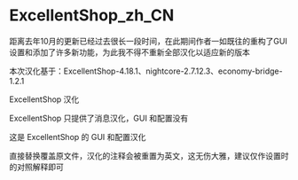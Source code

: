 # ExcellentShop_zh_CN

距离去年10月的更新已经过去很长一段时间，在此期间作者一如既往的重构了GUI设置和添加了许多新功能，为此我不得不重新全部汉化以适应新的版本

本次汉化基于：ExcellentShop-4.18.1、nightcore-2.7.12.3、economy-bridge-1.2.1

ExcellentShop 汉化

ExcellentShop 只提供了消息汉化，GUI 和配置没有

这是 ExcellentShop 的 GUI 和配置汉化

直接替换覆盖原文件，汉化的注释会被重置为英文，这无伤大雅，建议仅作设置时的对照解释即可

